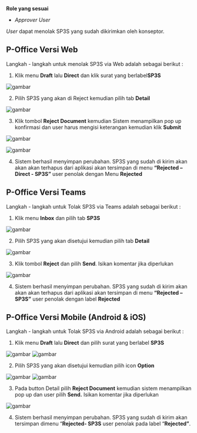 **Role yang sesuai**

- *Approver User*

*User* dapat menolak SP3S yang sudah dikirimkan oleh konseptor. 

## **P-Office Versi Web**

Langkah - langkah untuk menolak SP3S via Web adalah sebagai berikut :

1. Klik menu **Draft** lalu **Direct** dan klik surat yang berlabel**SP3S**

![gambar](SP3S/SP3S_Web/02SP33.png)

2. Pilih SP3S yang akan di Reject kemudian pilih tab **Detail**

![gambar](SP3S/SP3S_Web/02SP34.png)

3. Klik tombol **Reject Document** kemudian Sistem menampilkan pop up konfirmasi dan user harus mengisi keterangan  kemudian klik **Submit**

![gambar](SP3S/SP3S_Web/02SP35.png)

![gambar](SP3S/SP3S_Web/02SP35-1.png)

4. Sistem berhasil menyimpan perubahan. SP3S yang sudah di kirim akan akan akan terhapus dari aplikasi akan tersimpan di menu **“Rejected – Direct - SP3S”** user penolak dengan Menu **Rejected**

## **P-Office Versi Teams**

Langkah - langkah untuk Tolak SP3S via Teams adalah sebagai berikut :

1. Klik menu **Inbox** dan pilih tab **SP3S**

![gambar](SP3S/SP3S_Teams/SP3S34.png)

2. Pilih SP3S yang akan disetujui kemudian pilih tab **Detail**

![gambar](SP3S/SP3S_Teams/SP3S35.png)

3. Klik tombol **Reject** dan pilih **Send**. Isikan komentar jika diperlukan

![gambar](SP3S/SP3S_Teams/SP3S36.png)

4. Sistem berhasil menyimpan perubahan. SP3S yang sudah di kirim akan akan akan terhapus dari aplikasi akan tersimpan di menu **“Rejected – SP3S”** user penolak dengan label **Rejected**

## **P-Office Versi Mobile (Android & iOS)**

Langkah - langkah untuk Tolak SP3S via Android adalah sebagai berikut :

1. Klik menu **Draft** lalu **Direct** dan pilih surat yang berlabel **SP3S**

![gambar](SP3S/SP3S_Android/TolakSP3S/02A01.jpg) ![gambar](SP3S/SP3S_Android/TolakSP3S/02A02.jpg)

2. Pilih SP3S yang akan disetujui kemudian pilih icon **Option**

![gambar](SP3S/SP3S_Android/TolakSP3S/02A03.jpg) ![gambar](SP3S/SP3S_Android/TolakSP3S/02A04.jpg)

3. Pada button Detail pilih **Reject Document** kemudian sistem menampilkan pop up dan user pilih **Send.** Isikan komentar jika diperlukan
   
![gambar](SP3S/SP3S_Android/TolakSP3S/02A05.jpg)

4. Sistem berhasil menyimpan perubahan. SP3S yang sudah di kirim akan tersimpan dimenu “**Rejected- SP3S** user penolak pada label “**Rejected”**.
